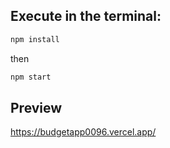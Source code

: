 ## Execute in the terminal:

```js
npm install
```

then
```js
npm start
```

## Preview

https://budgetapp0096.vercel.app/
